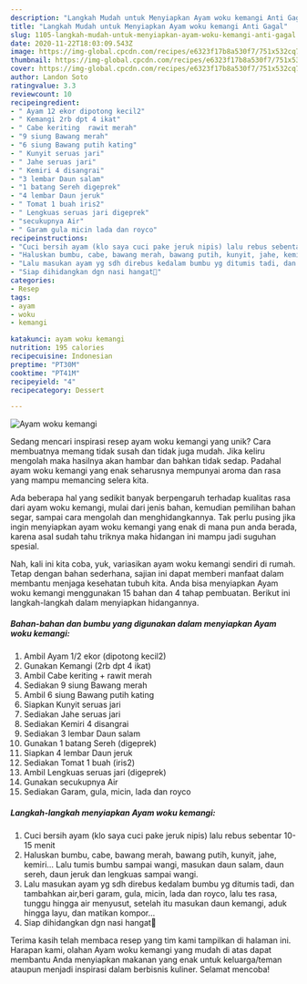 ```yaml
---
description: "Langkah Mudah untuk Menyiapkan Ayam woku kemangi Anti Gagal"
title: "Langkah Mudah untuk Menyiapkan Ayam woku kemangi Anti Gagal"
slug: 1105-langkah-mudah-untuk-menyiapkan-ayam-woku-kemangi-anti-gagal
date: 2020-11-22T18:03:09.543Z
image: https://img-global.cpcdn.com/recipes/e6323f17b8a530f7/751x532cq70/ayam-woku-kemangi-foto-resep-utama.jpg
thumbnail: https://img-global.cpcdn.com/recipes/e6323f17b8a530f7/751x532cq70/ayam-woku-kemangi-foto-resep-utama.jpg
cover: https://img-global.cpcdn.com/recipes/e6323f17b8a530f7/751x532cq70/ayam-woku-kemangi-foto-resep-utama.jpg
author: Landon Soto
ratingvalue: 3.3
reviewcount: 10
recipeingredient:
- " Ayam 12 ekor dipotong kecil2"
- " Kemangi 2rb dpt 4 ikat"
- " Cabe keriting  rawit merah"
- "9 siung Bawang merah"
- "6 siung Bawang putih kating"
- " Kunyit seruas jari"
- " Jahe seruas jari"
- " Kemiri 4 disangrai"
- "3 lembar Daun salam"
- "1 batang Sereh digeprek"
- "4 lembar Daun jeruk"
- " Tomat 1 buah iris2"
- " Lengkuas seruas jari digeprek"
- "secukupnya Air"
- " Garam gula micin lada dan royco"
recipeinstructions:
- "Cuci bersih ayam (klo saya cuci pake jeruk nipis) lalu rebus sebentar 10-15 menit"
- "Haluskan bumbu, cabe, bawang merah, bawang putih, kunyit, jahe, kemiri... Lalu tumis bumbu sampai wangi, masukan daun salam, daun sereh, daun jeruk dan lengkuas sampai wangi."
- "Lalu masukan ayam yg sdh direbus kedalam bumbu yg ditumis tadi, dan tambahkan air,beri garam, gula, micin, lada dan royco, lalu tes rasa, tunggu hingga air menyusut, setelah itu masukan daun kemangi, aduk hingga layu, dan matikan kompor..."
- "Siap dihidangkan dgn nasi hangat🤗"
categories:
- Resep
tags:
- ayam
- woku
- kemangi

katakunci: ayam woku kemangi 
nutrition: 195 calories
recipecuisine: Indonesian
preptime: "PT30M"
cooktime: "PT41M"
recipeyield: "4"
recipecategory: Dessert

---
```



![Ayam woku kemangi](https://img-global.cpcdn.com/recipes/e6323f17b8a530f7/751x532cq70/ayam-woku-kemangi-foto-resep-utama.jpg)

Sedang mencari inspirasi resep ayam woku kemangi yang unik? Cara membuatnya memang tidak susah dan tidak juga mudah. Jika keliru mengolah maka hasilnya akan hambar dan bahkan tidak sedap. Padahal ayam woku kemangi yang enak seharusnya mempunyai aroma dan rasa yang mampu memancing selera kita.

Ada beberapa hal yang sedikit banyak berpengaruh terhadap kualitas rasa dari ayam woku kemangi, mulai dari jenis bahan, kemudian pemilihan bahan segar, sampai cara mengolah dan menghidangkannya. Tak perlu pusing jika ingin menyiapkan ayam woku kemangi yang enak di mana pun anda berada, karena asal sudah tahu triknya maka hidangan ini mampu jadi suguhan spesial.




Nah, kali ini kita coba, yuk, variasikan ayam woku kemangi sendiri di rumah. Tetap dengan bahan sederhana, sajian ini dapat memberi manfaat dalam membantu menjaga kesehatan tubuh kita. Anda bisa menyiapkan Ayam woku kemangi menggunakan 15 bahan dan 4 tahap pembuatan. Berikut ini langkah-langkah dalam menyiapkan hidangannya.

<!--inarticleads1-->

##### Bahan-bahan dan bumbu yang digunakan dalam menyiapkan Ayam woku kemangi:

1. Ambil  Ayam 1/2 ekor (dipotong kecil2)
1. Gunakan  Kemangi (2rb dpt 4 ikat)
1. Ambil  Cabe keriting + rawit merah
1. Sediakan 9 siung Bawang merah
1. Ambil 6 siung Bawang putih kating
1. Siapkan  Kunyit seruas jari
1. Sediakan  Jahe seruas jari
1. Sediakan  Kemiri 4 disangrai
1. Sediakan 3 lembar Daun salam
1. Gunakan 1 batang Sereh (digeprek)
1. Siapkan 4 lembar Daun jeruk
1. Sediakan  Tomat 1 buah (iris2)
1. Ambil  Lengkuas seruas jari (digeprek)
1. Gunakan secukupnya Air
1. Sediakan  Garam, gula, micin, lada dan royco




<!--inarticleads2-->

##### Langkah-langkah menyiapkan Ayam woku kemangi:

1. Cuci bersih ayam (klo saya cuci pake jeruk nipis) lalu rebus sebentar 10-15 menit
1. Haluskan bumbu, cabe, bawang merah, bawang putih, kunyit, jahe, kemiri... Lalu tumis bumbu sampai wangi, masukan daun salam, daun sereh, daun jeruk dan lengkuas sampai wangi.
1. Lalu masukan ayam yg sdh direbus kedalam bumbu yg ditumis tadi, dan tambahkan air,beri garam, gula, micin, lada dan royco, lalu tes rasa, tunggu hingga air menyusut, setelah itu masukan daun kemangi, aduk hingga layu, dan matikan kompor...
1. Siap dihidangkan dgn nasi hangat🤗




Terima kasih telah membaca resep yang tim kami tampilkan di halaman ini. Harapan kami, olahan Ayam woku kemangi yang mudah di atas dapat membantu Anda menyiapkan makanan yang enak untuk keluarga/teman ataupun menjadi inspirasi dalam berbisnis kuliner. Selamat mencoba!
